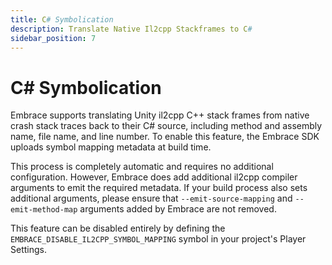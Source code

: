 ```yaml
---
title: C# Symbolication
description: Translate Native Il2cpp Stackframes to C#
sidebar_position: 7
---
```


# C# Symbolication

Embrace supports translating Unity il2cpp C++ stack frames from native crash stack traces back to their C# source, including method and assembly name, file name, and line number. To enable this feature, the Embrace SDK uploads symbol mapping metadata at build time.  

This process is completely automatic and requires no additional configuration. However, Embrace does add additional il2cpp compiler arguments to emit the required metadata. If your build process also sets additional arguments, please ensure that `--emit-source-mapping` and `--emit-method-map` arguments added by Embrace are not removed.

This feature can be disabled entirely by defining the `EMBRACE_DISABLE_IL2CPP_SYMBOL_MAPPING` symbol in your project's Player Settings. 